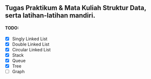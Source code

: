 ## Tugas Praktikum & Mata Kuliah Struktur Data, serta latihan-latihan mandiri.

#### TODO:
* [X] Singly Linked List
* [X] Double Linked List
* [X] Circular Linked List
* [X] Stack
* [X] Queue
* [X] Tree
* [ ] Graph
